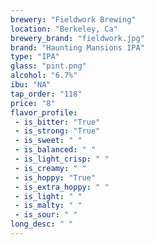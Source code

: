 ```yaml
---
brewery: "Fieldwork Brewing"
location: "Berkeley, Ca"
brewery_brand: "fieldwork.jpg"
brand: "Haunting Mansions IPA"
type: "IPA"
glass: "pint.png"
alcohol: "6.7%"
ibu: "NA"
tap_order: "118"
price: "8"
flavor_profile:
 - is_bitter: "True"
 - is_strong: "True"
 - is_sweet: " "
 - is_balanced: " "
 - is_light_crisp: " "
 - is_creamy: " "
 - is_hoppy: "True"
 - is_extra_hoppy: " "
 - is_light: " "
 - is_malty: " "
 - is_sour: " "
long_desc: " "
---
```

